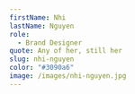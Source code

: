 ```yaml
---
firstName: Nhi
lastName: Nguyen
role:
  - Brand Designer
quote: Any of her, still her
slug: nhi-nguyen
color: "#3090a6"
image: /images/nhi-nguyen.jpg
---
```

